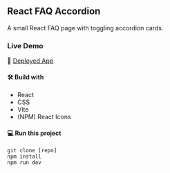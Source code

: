 ## React FAQ Accordion

A small React FAQ page with toggling accordion cards.

### Live Demo

🚀 [Deployed App](https://main--scintillating-starship-74f7ed.netlify.app/)

#### 🛠️ Build with

- React
- CSS
- Vite
- (NPM) React Icons

#### 💻 Run this project

```
git clone [repo]
npm install
npm run dev
```

